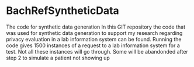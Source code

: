 # BachRefSyntheticData
The code for synthetic data generation 
In this GIT repository the code that was used for synthetic data generation to support my research regarding privacy evaluation in a lab information system can be found.
Running the code gives 1500 instances of a request to a lab information system for a test. 
Not all these instances will go through. Some will be abandonded after step 2 to simulate a patient not showing up
